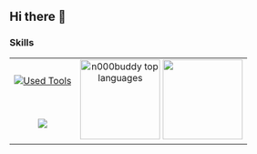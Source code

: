 ## Hi there 👋

### Skills

<table align="center">
  <tr>
    <td align="center">
      <a href="https://skillicons.dev">
        <picture>
          <source media="(prefers-color-scheme: dark)" srcset="https://skillicons.dev/icons?i=git%2Cgithub%2Cazure%2Cdocker%2Cvscode%2Cvisualstudio%2Cvim&theme=dark&perline=4"/>
          <img alt="Used Tools" src="https://skillicons.dev/icons?i=git%2Cgithub%2Cazure%2Cdocker%2Cvscode%2Cvisualstudio%2Cvim&theme=light&perline=4"/>
        </picture>
      </a>
    </td>
    <td rowspan="2" align="center" valign="center">
      <picture>
        <source media="(prefers-color-scheme: dark)" srcset="https://github-readme-stats.vercel.app/api/top-langs/?username=n000buddy&layout=compact&show_icons=true&title_color=fd9f02&icon_color=fd9f02&text_color=ffffff&bg_color=191921&hide_border=true"/>
        <img alt="n000buddy top languages" height=140 src="https://github-readme-stats.vercel.app/api/top-langs/?username=n000buddy&layout=compact&show_icons=true&title_color=fd9f02&icon_color=fd9f02&text_color=000000&bg_color=eeeeee&hide_border=true"/>
      </picture>
      <picture>
        <source media="(prefers-color-scheme: dark)" srcset="https://github-readme-stats.vercel.app/api?username=n000buddy&title_color=fd9f02&text_color=ffffff&bg_color=191921&hide_border=true"/>
        <img height=140 src="https://github-readme-stats.vercel.app/api?username=n000buddy&title_color=fd9f02&text_color=000000&bg_color=eeeeee&hide_border=true"/>
      </picture>
    </td>
  </tr>
  
  <tr>
    <td align="center" valign="center">  
      <a href="https://skillicons.dev">
        <picture>
          <source media="(prefers-color-scheme: dark)" srcset="https://skillicons.dev/icons?i=c%2Ccpp%2Ccs%2Cjavascript%2Ctypescript%2Creact%2Credux%2Cvue%2Cbash%2Cpython&theme=dark&perline=4"/>
          <img src="https://skillicons.dev/icons?i=c%2Ccpp%2Ccs%2Cjavascript%2Ctypescript%2Creact%2Credux%2Cvue%2Cbash%2Cpython&theme=light"/>
        </picture>
      </a>
    </td>
  </tr>
</table>
